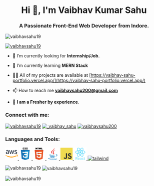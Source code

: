 <h1 align="center">Hi 👋, I'm Vaibhav Kumar Sahu</h1>
<h3 align="center">A Passionate Front-End Web Developer from Indore.</h3>

<p align="left"> <img src="https://komarev.com/ghpvc/?username=vaibhavsahu19&label=Profile%20views&color=0e75b6&style=flat" alt="vaibhavsahu19" /> </p>

<p align="left"> <a href="https://github.com/ryo-ma/github-profile-trophy"><img src="https://github-profile-trophy.vercel.app/?username=vaibhavsahu19" alt="vaibhavsahu19" /></a> </p>

- 🔭 I’m currently looking for **Internship/Job.**

- 🌱 I’m currently learning **MERN Stack**

- 👨‍💻 All of my projects are available at [https://vaibhav-sahu-portfolio.vercel.app/](https://vaibhav-sahu-portfolio.vercel.app/)

- 📫 How to reach me **vaibhavsahu200@gmail.com**

- 📄 **I am a Fresher by experience**.

<h3 align="left">Connect with me:</h3>
<p align="left">
<a href="https://linkedin.com/in/vaibhavsahu19" target="blank"><img align="center" src="https://raw.githubusercontent.com/rahuldkjain/github-profile-readme-generator/master/src/images/icons/Social/linked-in-alt.svg" alt="vaibhavsahu19" height="30" width="40" /></a>
<a href="https://instagram.com/_vaibhav_sahu" target="blank"><img align="center" src="https://raw.githubusercontent.com/rahuldkjain/github-profile-readme-generator/master/src/images/icons/Social/instagram.svg" alt="_vaibhav_sahu" height="30" width="40" /></a>
<a href="https://www.leetcode.com/vaibhavsahu200" target="blank"><img align="center" src="https://raw.githubusercontent.com/rahuldkjain/github-profile-readme-generator/master/src/images/icons/Social/leet-code.svg" alt="vaibhavsahu200" height="30" width="40" /></a>
</p>

<h3 align="left">Languages and Tools:</h3>
<p align="left"> <a href="https://aws.amazon.com" target="_blank" rel="noreferrer"> <img src="https://raw.githubusercontent.com/devicons/devicon/master/icons/amazonwebservices/amazonwebservices-original-wordmark.svg" alt="aws" width="40" height="40"/> </a> <a href="https://www.w3schools.com/css/" target="_blank" rel="noreferrer"> <img src="https://raw.githubusercontent.com/devicons/devicon/master/icons/css3/css3-original-wordmark.svg" alt="css3" width="40" height="40"/> </a> <a href="https://www.w3.org/html/" target="_blank" rel="noreferrer"> <img src="https://raw.githubusercontent.com/devicons/devicon/master/icons/html5/html5-original-wordmark.svg" alt="html5" width="40" height="40"/> </a> <a href="https://www.java.com" target="_blank" rel="noreferrer"> <img src="https://raw.githubusercontent.com/devicons/devicon/master/icons/java/java-original.svg" alt="java" width="40" height="40"/> </a> <a href="https://developer.mozilla.org/en-US/docs/Web/JavaScript" target="_blank" rel="noreferrer"> <img src="https://raw.githubusercontent.com/devicons/devicon/master/icons/javascript/javascript-original.svg" alt="javascript" width="40" height="40"/> </a> <a href="https://reactjs.org/" target="_blank" rel="noreferrer"> <img src="https://raw.githubusercontent.com/devicons/devicon/master/icons/react/react-original-wordmark.svg" alt="react" width="40" height="40"/> </a> <a href="https://tailwindcss.com/" target="_blank" rel="noreferrer"> <img src="https://www.vectorlogo.zone/logos/tailwindcss/tailwindcss-icon.svg" alt="tailwind" width="40" height="40"/> </a> </p>

<p><img align="left" src="https://github-readme-stats.vercel.app/api/top-langs?username=vaibhavsahu19&show_icons=true&locale=en&layout=compact" alt="vaibhavsahu19" /></p>

<p>&nbsp;<img align="center" src="https://github-readme-stats.vercel.app/api?username=vaibhavsahu19&show_icons=true&locale=en" alt="vaibhavsahu19" /></p>

<p><img align="center" src="https://github-readme-streak-stats.herokuapp.com/?user=vaibhavsahu19&" alt="vaibhavsahu19" /></p>
